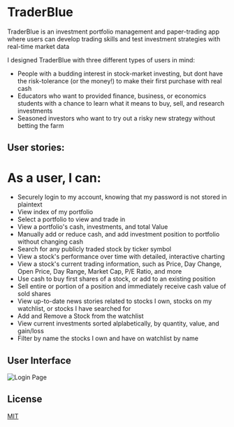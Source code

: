 # TraderBlue

TraderBlue is an investment portfolio management and paper-trading app where users can develop trading skills and test investment strategies with real-time market data

I designed TraderBlue with three different types of users in mind:

- People with a budding interest in stock-market investing, but dont have the risk-tolerance (or the money!) to make their first purchase with real cash
- Educators who want to provided finance, business, or economics students with a chance to learn what it means to buy, sell, and research investments
- Seasoned investors who want to try out a risky new strategy without betting the farm

## User stories:

# As a user, I can:

- Securely login to my account, knowing that my password is not stored in plaintext
- View index of my portfolio
- Select a portfolio to view and trade in
- View a portfolio's cash, investments, and total Value
- Manually add or reduce cash, and add investment position to portfolio without changing cash
- Search for any publicly traded stock by ticker symbol
- View a stock's performance over time with detailed, interactive charting
- View a stock's current trading information, such as Price, Day Change, Open Price, Day Range, Market Cap, P/E Ratio, and more
- Use cash to buy first shares of a stock, or add to an existing position
- Sell entire or portion of a position and immediately receive cash value of sold shares
- View up-to-date news stories related to stocks I own, stocks on my watchlist, or stocks I have searched for
- Add and Remove a Stock from the watchlist
- View current investments sorted alplabetically, by quantity, value, and gain/loss
- Filter by name the stocks I own and have on watchlist by name

## User Interface

![Login Page](https://ibb.co/9sgKV0K][img]https://i.ibb.co/Wg58PX8/Screen-Shot-2019-04-29-at-5-26-01-PM.png)

## License

[MIT](https://choosealicense.com/licenses/mit/)
